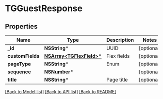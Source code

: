 # TGGuestResponse

## Properties
Name | Type | Description | Notes
------------ | ------------- | ------------- | -------------
**_id** | **NSString*** | UUID | [optional] 
**customFields** | [**NSArray&lt;TGFlexField&gt;***](TGFlexField.md) | Flex fields | [optional] 
**pageType** | **NSString*** | Enum | [optional] 
**sequence** | **NSNumber*** |  | [optional] 
**title** | **NSString*** | Page title | [optional] 

[[Back to Model list]](../README.md#documentation-for-models) [[Back to API list]](../README.md#documentation-for-api-endpoints) [[Back to README]](../README.md)


